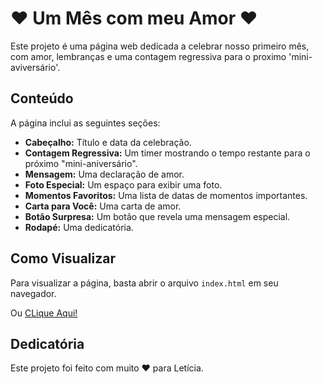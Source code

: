 # ❤️ Um Mês com meu Amor ❤️

Este projeto é uma página web dedicada a celebrar nosso primeiro mês, com amor, lembranças e uma contagem regressiva para o proximo 'mini-aviversário'.

## Conteúdo

A página inclui as seguintes seções:

* **Cabeçalho:** Título e data da celebração.
* **Contagem Regressiva:** Um timer mostrando o tempo restante para o próximo "mini-aniversário".
* **Mensagem:** Uma declaração de amor.
* **Foto Especial:** Um espaço para exibir uma foto.
* **Momentos Favoritos:** Uma lista de datas de momentos importantes.
* **Carta para Você:** Uma carta de amor.
* **Botão Surpresa:** Um botão que revela uma mensagem especial.
* **Rodapé:** Uma dedicatória.

## Como Visualizar

Para visualizar a página, basta abrir o arquivo `index.html` em seu navegador.

Ou [CLique Aqui!](www.leticia-meu-amor.vercel.app)

## Dedicatória

Este projeto foi feito com muito ❤️ para Letícia.
